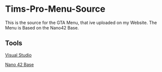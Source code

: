 # Tims-Pro-Menu-Source
This is the source for the GTA Menu, that ive uploaded on my Website. The Menu is Based on the Nano42 Base.

## Tools

[Visual Studio](https://visualstudio.microsoft.com/de/)

[Nano 42 Base](https://www.unknowncheats.me/forum/grand-theft-auto-v/270863-updated-nano42-base.html)
